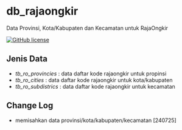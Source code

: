 # db_rajaongkir
Data Provinsi, Kota/Kabupaten dan Kecamatan untuk RajaOngkir

[![GitHub license](https://img.shields.io/badge/license-MIT-blue.svg)](LICENSE)

## Jenis Data
- *tb_ro_provincies* : data daftar kode rajaongkir untuk propinsi
- *tb_ro_cities* : data daftar kode rajaongkir untuk kota/kabupaten
- *tb_ro_subdistrics* : data daftar kode rajaongkir untuk kecamatan

## Change Log
- memisahkan data provinsi/kota/kabupaten/kecamatan [240725]

